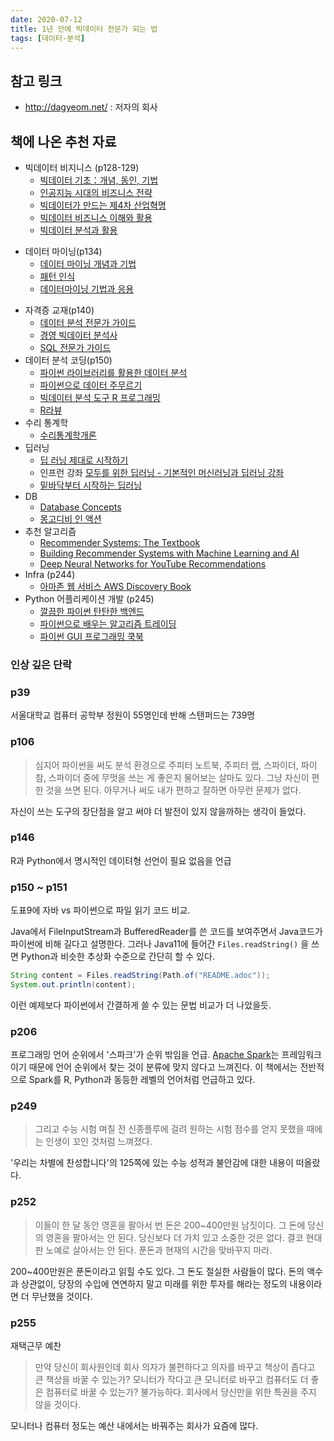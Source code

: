 ```yaml
---
date: 2020-07-12
title: 1년 안에 빅데이터 전문가 되는 법
tags: [데이터-분석]
---
```


## 참고 링크
- http://dagyeom.net/ : 저자의 회사

## 책에 나온 추천 자료

- 빅데이터 비지니스 (p128-129)
    - [빅데이터 기초：개념, 동인, 기법](http://www.yes24.com/Product/Goods/45542771?Acode=101)
    - [인공지능 시대의 비즈니스 전략](https://play.google.com/store/books/details/%EC%A0%95%EB%8F%84%ED%9D%AC_%EC%9D%B8%EA%B3%B5%EC%A7%80%EB%8A%A5_%EC%8B%9C%EB%8C%80%EC%9D%98_%EB%B9%84%EC%A6%88%EB%8B%88%EC%8A%A4_%EC%A0%84%EB%9E%B5?id=ZvhIDwAAQBAJ)
    - [빅데이터가 만드는 제4차 산업혁명](http://www.yes24.com/Product/Goods/34902576?Acode=101)
    - [빅데이터 비즈니스 이해와 활용](http://www.yes24.com/Product/Goods/58084716?scode=032&OzSrank=1)
    - [빅데이터 분석과 활용](http://www.yes24.com/Product/Goods/69244158?Acode=101)
* 데이터 마이닝(p134)
    - [데이터 마이닝 개념과 기법](http://www.yes24.com/Product/Goods/17614170?Acode=101)
    - [패턴 인식](http://www.yes24.com/Product/Goods/3315437?Acode=101)
    - [데이터마이닝 기법과 응용](http://www.yes24.com/Product/Goods/7975964?Acode=101)
- 자격증 교재(p140)
    - [데이터 분석 전문가 가이드](http://www.yes24.com/Product/Goods/29430751?Acode=101)
    - [경영 빅데이터 분석사](http://www.yes24.com/Product/Goods/36113427?scode=032&OzSrank=3)
    - [SQL 전문가 가이드](http://www.yes24.com/Product/Goods/90613346?Acode=101)
- 데이터 분석 코딩(p150)
    - [파이썬 라이브러리를 활용한 데이터 분석](http://www.yes24.com/Product/Goods/73268296?Acode=101)
    - [파이썬으로 데이터 주무르기](http://www.yes24.com/Product/Goods/57670268?Acode=101)
    - [빅데이터 분석 도구 R 프로그래밍](http://www.yes24.com/Product/Goods/7373974?Acode=101)
    - [R라뷰](http://www.yes24.com/Product/Goods/17295583?Acode=101)
- 수리 통계학
    -  [수리통계학개론](http://www.yes24.com/Product/Goods/8672708?Acode=101)
- 딥러닝
    - [딥 러닝 제대로 시작하기](http://www.yes24.com/Product/Goods/32520392?Acode=101)
    - 인프런 강좌 [모두를 위한 딥러닝 - 기본적인 머신러닝과 딥러닝 강좌](https://www.inflearn.com/course/%EA%B8%B0%EB%B3%B8%EC%A0%81%EC%9D%B8-%EB%A8%B8%EC%8B%A0%EB%9F%AC%EB%8B%9D-%EB%94%A5%EB%9F%AC%EB%8B%9D-%EA%B0%95%EC%A2%8C/#)
    - [밑바닥부터 시작하는 딥러닝](http://www.yes24.com/Product/Goods/34970929?Acode=101)
- DB
    - [Database Concepts](https://www.amazon.com/Database-Concepts-8th-David-Kroenke/dp/013460153X)
    - [몽고디비 인 액션](http://www.yes24.com/Product/Goods/60659843?Acode=101)
- 추천 알고리즘
    - [Recommender Systems: The Textbook](https://www.amazon.com/Recommender-Systems-Textbook-Charu-Aggarwal/dp/3319296574)
    - [Building Recommender Systems with Machine Learning and AI](https://www.amazon.com/Building-Recommender-Systems-Machine-Learning/dp/1718120125)
    - [Deep Neural Networks for YouTube Recommendations](https://static.googleusercontent.com/media/research.google.com/ko//pubs/archive/45530.pdf)
- Infra (p244)
    - [아마존 웹 서비스 AWS Discovery Book](http://www.yes24.com/Product/Goods/69304366?scode=032&OzSrank=2)
 - Python 어플리케이션 개발 (p245)
    - [깔끔한 파이썬 탄탄한 백엔드](http://www.yes24.com/Product/Goods/68713424?Acode=101)
    - [파이썬으로 배우는 알고리즘 트레이딩](http://www.yes24.com/Product/Goods/70804948?Acode=101)
    - [파이썬 GUI 프로그래밍 쿡북 ](http://www.yes24.com/Product/Goods/59871444?Acode=101)
    
### 인상 깊은 단락
### p39
서울대학교 컴퓨터 공학부 정원이 55명인데 반해 스탠퍼드는 739명

### p106
> 심지어 파이썬을 써도 분석 환경으로 주피터 노트북, 주피터 랩, 스파이더, 파이참, 스파이더 중에 무멋을 쓰는 게 좋은지 물어보는 살마도 있다. 그냥 자신이 편한 것을 쓰면 된다. 아무거나 써도 내가 편하고 잘하면 아무런 문제가 없다.

자신이 쓰는 도구의 장단점을 알고 써야 더 발전이 있지 않을까하는 생각이 들었다.

### p146
R과 Python에서 명시적인 데이텨형 선언이 필요 없음을 언급

### p150 ~ p151
도표9에 자바 vs 파이썬으로 파일 읽기 코드 비교.

Java에서 FileInputStream과 BufferedReader를 쓴 코드를 보여주면서 Java코드가 파이썬에 비해 길다고 설명한다. 그러나 Java11에 들어간 `Files.readString()` 을 쓰면 Python과 비슷한 추상화 수준으로 간단히 할 수 있다.

```java
String content = Files.readString(Path.of("README.adoc"));
System.out.println(content);
```

이런 예제보다 파이썬에서 간결하게 쓸 수 있는 문법 비교가 더 나았을듯.

### p206
프로그래밍 언어 순위에서 '스파크'가 순위 밖임을 언급.
[Apache Spark](https://spark.apache.org)는 프레임워크이기 때문에 언어 순위에서 찾는 것이 분류에 맞지 않다고 느껴진다. 이 책에서는 전반적으로 Spark를 R, Python과 동등한 레벨의 언어처럼 언급하고 있다.

### p249
> 그리고 수능 시험 며칠 전 신종플루에 걸려 원하는 시험 점수를 얻지 못했을 때에는 인생이 꼬인 것처럼 느껴졌다.

'우리는 차별에 찬성합니다'의 125쪽에 있는 수능 성적과 불안감에 대한 내용이 떠올랐다.

### p252

> 이들이 한 달 동안 영혼을 팔아서 번 돈은 200~400만원 남짓이다. 그 돈에 당신의 영혼을 팔아서는 안 된다. 당신보다 더 가치 있고 소중한 것은 없다. 결코 현대판 노예로 살아서는 안 된다. 푼돈과 현재의 시간을 맞바꾸지 마라.

200~400만원은 푼돈이라고 읽힐 수도 있다. 그 돈도 절실한 사람들이 많다.
돈의 액수과 상관없이, 당장의 수입에 연연하지 말고 미래를 위한 투자를 해라는 정도의 내용이라면 더 무난했을 것이다.

### p255
재택근무 예찬

> 만약 당신이 회사원인데 회사 의자가 불편하다고 의자를 바꾸고 책상이 좁다고 큰 책상을 바꿀 수 있는가? 모니터가 작다고 큰 모니터로 바꾸고 컴퓨터도 더 좋은 컴퓨터로 바꿀 수 있는가? 불가능하다. 회사에서 당신만을 위한 특권을 주지 않을 것이다.

모니터나 컴퓨터 정도는 예산 내에서는 바꿔주는 회사가 요즘에 많다.
